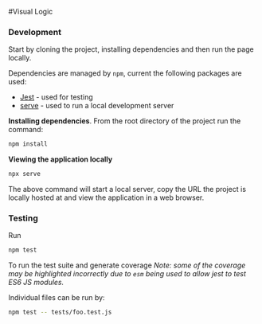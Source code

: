 #Visual Logic

### Development

Start by cloning the project, installing dependencies and then run the 
page locally.

Dependencies are managed by `npm`, current the following packages are used:

- [Jest](https://jestjs.io/) - used for testing
- [serve](https://www.npmjs.com/package/serve) - used to run a local development server

**Installing dependencies**. From the root directory of the project run the command:

```bash
npm install
```

**Viewing the application locally**

```bash
npx serve
```

The above command will start a local server, copy the URL the project is locally hosted at and view the application in a web browser.

### Testing

Run 
```bash
npm test
```

To run the test suite and generate coverage
*Note: some of the coverage may 
be highlighted incorrectly due to `esm` being used to allow jest to test ES6 JS modules.*

Individual files can be run by:

```bash
npm test -- tests/foo.test.js
```